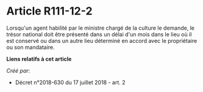 # Article R111-12-2

Lorsqu'un agent habilité par le ministre chargé de la culture le demande, le trésor national doit être présenté dans un délai
d'un mois dans le lieu où il est conservé ou dans un autre lieu déterminé en accord avec le propriétaire ou son mandataire.

**Liens relatifs à cet article**

_Créé par_:

  - Décret n°2018-630 du 17 juillet 2018 - art. 2
